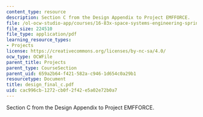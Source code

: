 ```yaml
---
content_type: resource
description: Section C from the Design Appendix to Project EMFFORCE.
file: /ol-ocw-studio-app/courses/16-83x-space-systems-engineering-spring-2002-spring-2003/cac996cb1272cb0f2f42e5a02e72b0a7_design_final_c.pdf
file_size: 224510
file_type: application/pdf
learning_resource_types:
- Projects
license: https://creativecommons.org/licenses/by-nc-sa/4.0/
ocw_type: OCWFile
parent_title: Projects
parent_type: CourseSection
parent_uid: 659a2b64-f421-582a-c946-1d654c0a29b1
resourcetype: Document
title: design_final_c.pdf
uid: cac996cb-1272-cb0f-2f42-e5a02e72b0a7
---
```

Section C from the Design Appendix to Project EMFFORCE.
